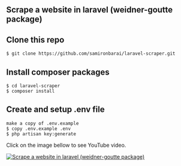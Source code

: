 ## Scrape a website in laravel (weidner-goutte package)

## Clone this repo
```
$ git clone https://github.com/samironbarai/laravel-scraper.git
```

## Install composer packages
```
$ cd laravel-scraper
$ composer install
```

## Create and setup .env file
```
make a copy of .env.example
$ copy .env.example .env
$ php artisan key:generate
```

Click on the image bellow to see YouTube video.

[![Scrape a website in laravel (weidner-goutte package)](https://img.youtube.com/vi/IVXG9gj6R6E/0.jpg)](https://www.youtube.com/watch?v=IVXG9gj6R6E) 
